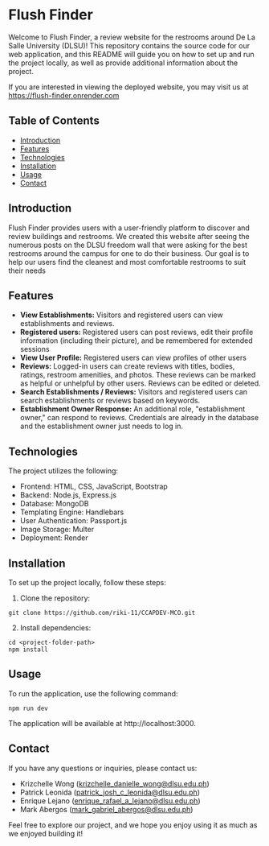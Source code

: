 # Flush Finder

Welcome to Flush Finder, a review website for the restrooms around De La Salle University (DLSU)! This repository contains the source code for our web application, and this README will guide you on how to set up and run the project locally, as well as provide additional information about the project. 

If you are interested in viewing the deployed website, you may visit us at https://flush-finder.onrender.com

## Table of Contents

- [Introduction](#introduction)
- [Features](#features)
- [Technologies](#technologies)
- [Installation](#installation)
- [Usage](#usage)
- [Contact](#contact)

## Introduction

Flush Finder provides users with a user-friendly platform to discover and review buildings and restrooms. We created this website after seeing the numerous posts on the DLSU freedom wall that were asking for the best restrooms around the campus for one to do their business. Our goal is to help our users find the cleanest and most comfortable restrooms to suit their needs

## Features

- **View Establishments:** Visitors and registered users can view establishments and reviews.
- **Registered users:** Registered users can post reviews, edit their profile information (including their picture), and be remembered for extended sessions
- **View User Profile:** Registered users can view profiles of other users
- **Reviews:** Logged-in users can create reviews with titles, bodies, ratings, restroom amenities, and photos. These reviews can be marked as helpful or unhelpful by other users. Reviews can be edited or deleted.
- **Search Establishments / Reviews:** Visitors and registered users can search establishments or reviews based on keywords.
- **Establishment Owner Response:** An additional role, "establishment owner," can respond to reviews. Credentials are already in the database and the establishment owner just needs to log in. 

## Technologies

The project utilizes the following:

- Frontend: HTML, CSS, JavaScript, Bootstrap
- Backend: Node.js, Express.js
- Database: MongoDB
- Templating Engine: Handlebars
- User Authentication: Passport.js
- Image Storage: Multer
- Deployment: Render

## Installation

To set up the project locally, follow these steps:

1. Clone the repository:

```
git clone https://github.com/riki-11/CCAPDEV-MCO.git
```
2. Install dependencies:

```
cd <project-folder-path>
npm install
```

## Usage

To run the application, use the following command:
```
npm run dev
```
The application will be available at http://localhost:3000.

## Contact

If you have any questions or inquiries, please contact us:

- Krizchelle Wong (krizchelle_danielle_wong@dlsu.edu.ph)
- Patrick Leonida (patrick_josh_c_leonida@dlsu.edu.ph)
- Enrique Lejano (enrique_rafael_a_lejano@dlsu.edu.ph)
- Mark Abergos (mark_gabriel_abergos@dlsu.edu.ph)

Feel free to explore our project, and we hope you enjoy using it as much as we enjoyed building it!





